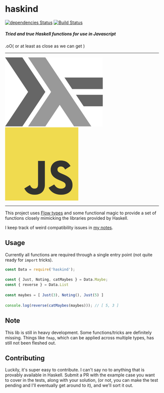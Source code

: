 haskind
=======

[![dependencies Status](https://david-dm.org/MrRacoon/haskind/status.svg)](https://david-dm.org/MrRacoon/haskind)
[![Build Status](https://travis-ci.org/MrRacoon/haskind.svg?branch=master)](https://travis-ci.org/MrRacoon/haskind)

##### Tried and true Haskell functions for use in Javascript

.oO( or at least as close as we can get )

---

![haskell](/lamda.png)
![js](/js.png)

---

This project uses [Flow types](https://flowtype.org/) and some functional magic to provide a set of functions closely mimicking the libraries provided by Haskell.

I keep track of weird compatibility issues in [my notes](/notes.md).

Usage
-----

Currently all functions are required through a single entry point (not quite ready for `import` tricks).

```javascript
const Data = require('haskind');

const { Just, Noting, catMaybes } = Data.Maybe;
const { reverse } = Data.List

const maybes = [ Just(3), Noting(), Just(5) ]

console.log(reverse(catMaybes(maybes))); // [ 5, 3 ]
```

Note
----

This lib is still in heavy development. Some functions/tricks are definitely missing. Things like `fmap`, which can be applied across multiple types, has still not been fleshed out.

Contributing
------------

Luckily, it's super easy to contribute. I can't say no to anything that is provably available in Haskell. Submit a PR with the example case you want to cover in the tests, along with your solution, (or not, you can make the test pending and I'll eventually get around to it), and we'll sort it out.
